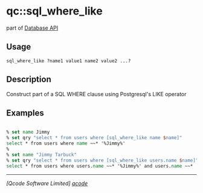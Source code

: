qc::sql_where_like
==================

part of [Database API](../db.md)

Usage
-----
`sql_where_like ?name1 value1 name2 value2 ...?`

Description
-----------
Construct part of a SQL WHERE clause using Postgresql's LIKE operator

Examples
--------
```tcl

% set name Jimmy
% set qry "select * from users where [sql_where_like name $name]"
select * from users where name ~~* '%Jimmy%'
%
% set name "Jimmy Tarbuck"
% set qry "select * from users where [sql_where_like users.name $name]"
select * from users where users.name ~~* '%Jimmy%' and users.name ~~* '%Tarbuck%'

```

----------------------------------
*[Qcode Software Limited] [qcode]*

[qcode]: http://www.qcode.co.uk "Qcode Software"
